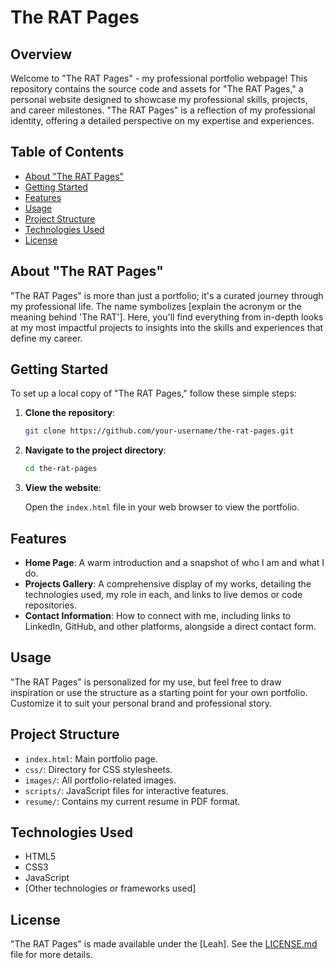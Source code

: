 # The RAT Pages

## Overview

Welcome to "The RAT Pages" - my professional portfolio webpage! This repository contains the source code and assets for "The RAT Pages," a personal website designed to showcase my professional skills, projects, and career milestones. "The RAT Pages" is a reflection of my professional identity, offering a detailed perspective on my expertise and experiences.

## Table of Contents

- [About "The RAT Pages"](#about-the-rat-pages)
- [Getting Started](#getting-started)
- [Features](#features)
- [Usage](#usage)
- [Project Structure](#project-structure)
- [Technologies Used](#technologies-used)
- [License](#license)

## About "The RAT Pages"

"The RAT Pages" is more than just a portfolio; it's a curated journey through my professional life. The name symbolizes [explain the acronym or the meaning behind 'The RAT']. Here, you'll find everything from in-depth looks at my most impactful projects to insights into the skills and experiences that define my career.

## Getting Started

To set up a local copy of "The RAT Pages," follow these simple steps:

1. **Clone the repository**:

    ```bash
    git clone https://github.com/your-username/the-rat-pages.git
    ```

2. **Navigate to the project directory**:

    ```bash
    cd the-rat-pages
    ```

3. **View the website**:

    Open the `index.html` file in your web browser to view the portfolio.

## Features

- **Home Page**: A warm introduction and a snapshot of who I am and what I do.
- **Projects Gallery**: A comprehensive display of my works, detailing the technologies used, my role in each, and links to live demos or code repositories.
- **Contact Information**: How to connect with me, including links to LinkedIn, GitHub, and other platforms, alongside a direct contact form.

## Usage

"The RAT Pages" is personalized for my use, but feel free to draw inspiration or use the structure as a starting point for your own portfolio. Customize it to suit your personal brand and professional story.

## Project Structure

- `index.html`: Main portfolio page.
- `css/`: Directory for CSS stylesheets.
- `images/`: All portfolio-related images.
- `scripts/`: JavaScript files for interactive features.
- `resume/`: Contains my current resume in PDF format.

## Technologies Used

- HTML5
- CSS3
- JavaScript
- [Other technologies or frameworks used]

## License

"The RAT Pages" is made available under the [Leah]. See the [LICENSE.md](LICENSE.md) file for more details.
